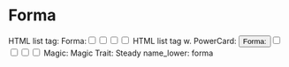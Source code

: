 # Forma

HTML list tag: <tr><td>Forma:</td><td><input type="checkbox" name="attr_forma" value="1"><span class="checkmark"></span></td><td><input type="checkbox" name="attr_forma" value="2"><span class="checkmark"></span></td><td><input type="checkbox" name="attr_forma" value="3"><span class="checkmark"></span></td><td><input type="checkbox" name="attr_forma" value="4"><span class="checkmark"></span></td></tr>
HTML list tag w. PowerCard: <tr><td><button class="txt-btn" type="roll" value="!power {{
--name|@{name} - Forma
--Result Set| [[ [$skill|XPND] @{BAMF|challenge}d@{forma}>4]]
--Hits|[^skill.ss]
--1s|[^skill.ones]
--format|skillcheck
}}">Forma:</button></td><td><input type="checkbox" name="attr_forma" value="6"><span class="checkmark"></span></td><td><input type="checkbox" name="attr_forma" value="8"><span class="checkmark"></span></td><td><input type="checkbox" name="attr_forma" value="10"><span class="checkmark"></span></td><td><input type="checkbox" name="attr_forma" value="12"><span class="checkmark"></span></td></tr>
Magic: Magic
Trait: Steady
name_lower: forma